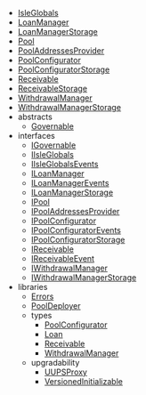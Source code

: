 - [IsleGlobals](contracts/IsleGlobals.md)
- [LoanManager](contracts/LoanManager.md)
- [LoanManagerStorage](contracts/LoanManagerStorage.md)
- [Pool](contracts/Pool.md)
- [PoolAddressesProvider](contracts/PoolAddressesProvider.md)
- [PoolConfigurator](contracts/PoolConfigurator.md)
- [PoolConfiguratorStorage](contracts/PoolConfiguratorStorage.md)
- [Receivable](contracts/Receivable.md)
- [ReceivableStorage](contracts/ReceivableStorage.md)
- [WithdrawalManager](contracts/WithdrawalManager.md)
- [WithdrawalManagerStorage](contracts/WithdrawalManagerStorage.md)
- abstracts
  - [Governable](contracts/abstracts/Governable.md)
- interfaces
  - [IGovernable](contracts/interfaces/IGovernable.md)
  - [IIsleGlobals](contracts/interfaces/IIsleGlobals.md)
  - [IIsleGlobalsEvents](contracts/interfaces/IIsleGlobalsEvents.md)
  - [ILoanManager](contracts/interfaces/ILoanManager.md)
  - [ILoanManagerEvents](contracts/interfaces/ILoanManagerEvents.md)
  - [ILoanManagerStorage](contracts/interfaces/ILoanManagerStorage.md)
  - [IPool](contracts/interfaces/IPool.md)
  - [IPoolAddressesProvider](contracts/interfaces/IPoolAddressesProvider.md)
  - [IPoolConfigurator](contracts/interfaces/IPoolConfigurator.md)
  - [IPoolConfiguratorEvents](contracts/interfaces/pool/IPoolConfiguratorEvents.md)
  - [IPoolConfiguratorStorage](contracts/interfaces/pool/IPoolConfiguratorStorage.md)
  - [IReceivable](contracts/interfaces/IReceivable.md)
  - [IReceivableEvent](contracts/interfaces/IReceivableEvent.md)
  - [IWithdrawalManager](contracts/interfaces/IWithdrawalManager.md)
  - [IWithdrawalManagerStorage](contracts/interfaces/IWithdrawalManagerStorage.md)
- libraries
  - [Errors](contracts/libraries/Errors.md)
  - [PoolDeployer](contracts/libraries/PoolDeployer.md)
  - types
    - [PoolConfigurator](contracts/libraries/types/PoolConfigurator.md)
    - [Loan](contracts/libraries/types/Loan.md)
    - [Receivable](contracts/libraries/types/Receivable.md)
    - [WithdrawalManager](contracts/libraries/types/WithdrawalManager.md)
  - upgradability
    - [UUPSProxy](contracts/libraries/upgradability/UUPSProxy.md)
    - [VersionedInitializable](contracts/libraries/upgradability/VersionedInitializable.md)
